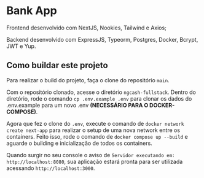 # Bank App
Frontend desenvolvido com NextJS, Nookies, Tailwind e Axios;

Backend desenvolvido com ExpressJS, Typeorm, Postgres, Docker, Bcrypt, JWT e Yup.

## Como buildar este projeto
Para realizar o build do projeto, faça o clone do repositório <code>main</code>. 

Com o repositório clonado, acesse o diretório <code>ngcash-fullstack</code>. Dentro do diretório, rode o comando <code>cp .env.example .env</code> para clonar
os dados do .env.example para um novo .env <b>(NECESSÁRIO PARA O DOCKER-COMPOSE)</b>.

Agora que fez o clone do <code>.env</code>, execute o comando de <code>docker network create next-app</code> para realizar o setup de uma nova network entre os containers. Feito isso, rode o comando de <code>docker compose up --build</code> e aguarde o building e inicialização de todos os containers.

Quando surgir no seu console o aviso de <code>Servidor executando em: http://localhost:8080</code>, sua aplicação estará pronta para ser utilizada acessando
<code>http://localhost:3000</code>.
